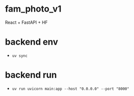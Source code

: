 # fam_photo_v1
React + FastAPI + HF

# backend env
- `uv sync`

# backend run
- `uv run uvicorn main:app --host "0.0.0.0" --port "8000"`
